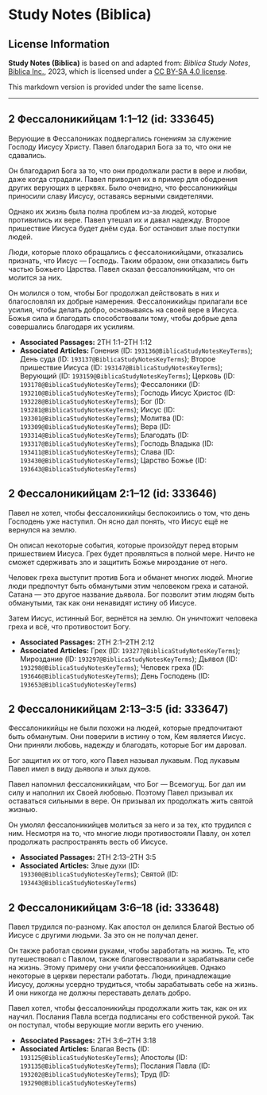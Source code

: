 # Study Notes (Biblica)

## License Information

**Study Notes (Biblica)** is based on and adapted from: _Biblica Study Notes_, [Biblica Inc.](https://www.biblica.com/), 2023, which is licensed under a [CC BY-SA 4.0 license](https://creativecommons.org/licenses/by-sa/4.0/legalcode.en).

This markdown version is provided under the same license.



--------------------------------

## 2 Фессалоникийцам 1:1–12 (id: 333645)

Верующие в Фессалониках подвергались гонениям за служение Господу Иисусу Христу. Павел благодарил Бога за то, что они не сдавались.

Он благодарил Бога за то, что они продолжали расти в вере и любви, даже когда страдали. Павел приводил их в пример для ободрения других верующих в церквях. Было очевидно, что фессалоникийцы приносили славу Иисусу, оставаясь верными свидетелями.

Однако их жизнь была полна проблем из\-за людей, которые противились их вере. Павел утешал их и давал надежду. Второе пришествие Иисуса будет днём суда. Бог остановит злые поступки людей.

Люди, которые плохо обращались с фессалоникийцами, отказались признать, что Иисус — Господь. Таким образом, они отказались быть частью Божьего Царства. Павел сказал фессалоникийцам, что он молится за них.

Он молился о том, чтобы Бог продолжал действовать в них и благословлял их добрые намерения. Фессалоникийцы прилагали все усилия, чтобы делать добро, основываясь на своей вере в Иисуса. Божья сила и благодать способствовали тому, чтобы добрые дела совершались благодаря их усилиям.

* **Associated Passages:** 2TH 1:1–2TH 1:12
* **Associated Articles:** Гонения (ID: `193136@BiblicaStudyNotesKeyTerms`); День суда (ID: `193137@BiblicaStudyNotesKeyTerms`); Второе пришествие Иисуса (ID: `193147@BiblicaStudyNotesKeyTerms`); Верующий (ID: `193159@BiblicaStudyNotesKeyTerms`); Церковь (ID: `193178@BiblicaStudyNotesKeyTerms`); Фессалоники (ID: `193210@BiblicaStudyNotesKeyTerms`); Господь Иисус Христос (ID: `193228@BiblicaStudyNotesKeyTerms`); Бог (ID: `193281@BiblicaStudyNotesKeyTerms`); Иисус (ID: `193301@BiblicaStudyNotesKeyTerms`); Молитва (ID: `193309@BiblicaStudyNotesKeyTerms`); Вера (ID: `193314@BiblicaStudyNotesKeyTerms`); Благодать (ID: `193317@BiblicaStudyNotesKeyTerms`); Господь Владыка (ID: `193411@BiblicaStudyNotesKeyTerms`); Слава (ID: `193430@BiblicaStudyNotesKeyTerms`); Царство Божье (ID: `193643@BiblicaStudyNotesKeyTerms`)

## 2 Фессалоникийцам 2:1–12 (id: 333646)

Павел не хотел, чтобы фессалоникийцы беспокоились о том, что день Господень уже наступил. Он ясно дал понять, что Иисус ещё не вернулся на землю.

Он описал некоторые события, которые произойдут перед вторым пришествием Иисуса. Грех будет проявляться в полной мере. Ничто не сможет сдерживать зло и защитить Божье мироздание от него.

Человек греха выступит против Бога и обманет многих людей. Многие люди предпочтут быть обманутыми этим человеком греха и сатаной. Сатана — это другое название дьявола. Бог позволит этим людям быть обманутыми, так как они ненавидят истину об Иисусе.

Затем Иисус, истинный Бог, вернётся на землю. Он уничтожит человека греха и всё, что противостоит Богу.

* **Associated Passages:** 2TH 2:1–2TH 2:12
* **Associated Articles:** Грех (ID: `193277@BiblicaStudyNotesKeyTerms`); Мироздание (ID: `193297@BiblicaStudyNotesKeyTerms`); Дьявол (ID: `193298@BiblicaStudyNotesKeyTerms`); Человек греха (ID: `193646@BiblicaStudyNotesKeyTerms`); День Господень (ID: `193653@BiblicaStudyNotesKeyTerms`)

## 2 Фессалоникийцам 2:13–3:5 (id: 333647)

Фессалоникийцы не были похожи на людей, которые предпочитают быть обманутым. Они поверили в истину о том, Кем является Иисус. Они приняли любовь, надежду и благодать, которые Бог им даровал.

Бог защитил их от того, кого Павел называл лукавым. Под лукавым Павел имел в виду дьявола и злых духов.

Павел напомнил фессалоникийцам, что Бог — Всемогущ. Бог дал им силу и наполнил их Своей любовью. Поэтому Павел призывал их оставаться сильными в вере. Он призывал их продолжать жить святой жизнью.

Он умолял фессалоникийцев молиться за него и за тех, кто трудился с ним. Несмотря на то, что многие люди противостояли Павлу, он хотел продолжать распространять весть об Иисусе.

* **Associated Passages:** 2TH 2:13–2TH 3:5
* **Associated Articles:** Злые духи (ID: `193300@BiblicaStudyNotesKeyTerms`); Святой (ID: `193443@BiblicaStudyNotesKeyTerms`)

## 2 Фессалоникийцам 3:6–18 (id: 333648)

Павел трудился по\-разному. Как апостол он делился Благой Вестью об Иисусе с другими людьми. За это он не получал денег.

Он также работал своими руками, чтобы заработать на жизнь. Те, кто путешествовал с Павлом, также благовествовали и зарабатывали себе на жизнь. Этому примеру они учили фессалоникийцев. Однако некоторые в церкви перестали работать. Люди, принадлежащие Иисусу, должны усердно трудиться, чтобы зарабатывать себе на жизнь. И они никогда не должны переставать делать добро.

Павел хотел, чтобы фессалоникийцы продолжали жить так, как он их научил. Послания Павла всегда подписаны его собственной рукой. Так он поступал, чтобы верующие могли верить его учению.

* **Associated Passages:** 2TH 3:6–2TH 3:18
* **Associated Articles:** Благая Весть (ID: `193125@BiblicaStudyNotesKeyTerms`); Апостолы (ID: `193135@BiblicaStudyNotesKeyTerms`); Послания Павла (ID: `193202@BiblicaStudyNotesKeyTerms`); Труд (ID: `193290@BiblicaStudyNotesKeyTerms`)

